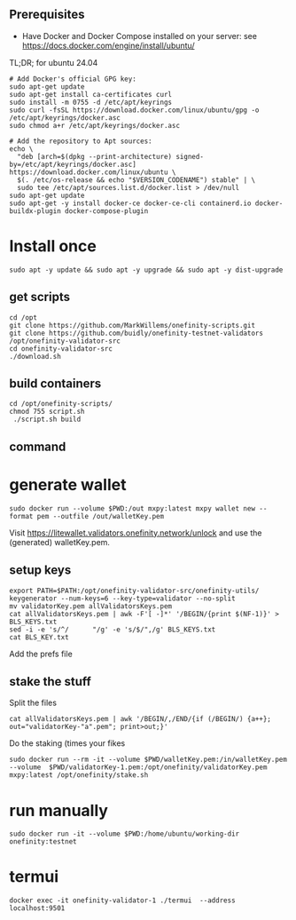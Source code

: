 ## Prerequisites
- Have Docker and Docker Compose installed on your server: see <a href="https://docs.docker.com/engine/install/ubuntu/" target="_blank">https://docs.docker.com/engine/install/ubuntu/</a>

TL;DR; for ubuntu 24.04

```
# Add Docker's official GPG key:
sudo apt-get update
sudo apt-get install ca-certificates curl
sudo install -m 0755 -d /etc/apt/keyrings
sudo curl -fsSL https://download.docker.com/linux/ubuntu/gpg -o /etc/apt/keyrings/docker.asc
sudo chmod a+r /etc/apt/keyrings/docker.asc

# Add the repository to Apt sources:
echo \
  "deb [arch=$(dpkg --print-architecture) signed-by=/etc/apt/keyrings/docker.asc] https://download.docker.com/linux/ubuntu \
  $(. /etc/os-release && echo "$VERSION_CODENAME") stable" | \
  sudo tee /etc/apt/sources.list.d/docker.list > /dev/null
sudo apt-get update
sudo apt-get -y install docker-ce docker-ce-cli containerd.io docker-buildx-plugin docker-compose-plugin
```

# Install once
```
sudo apt -y update && sudo apt -y upgrade && sudo apt -y dist-upgrade
```


## get scripts
```
cd /opt
git clone https://github.com/MarkWillems/onefinity-scripts.git 
git clone https://github.com/buidly/onefinity-testnet-validators /opt/onefinity-validator-src
cd onefinity-validator-src 
./download.sh
```

## build containers
```
cd /opt/onefinity-scripts/
chmod 755 script.sh
 ./script.sh build

```

## command
# generate wallet
```
sudo docker run --volume $PWD:/out mxpy:latest mxpy wallet new --format pem --outfile /out/walletKey.pem
```
Visit https://litewallet.validators.onefinity.network/unlock and use the (generated) walletKey.pem.


## setup keys
```
export PATH=$PATH:/opt/onefinity-validator-src/onefinity-utils/
keygenerator --num-keys=6 --key-type=validator --no-split
mv validatorKey.pem allValidatorsKeys.pem
cat allValidatorsKeys.pem | awk -F'[ -]*' '/BEGIN/{print $(NF-1)}' > BLS_KEYS.txt
sed -i -e 's/^/      "/g' -e 's/$/",/g' BLS_KEYS.txt
cat BLS_KEY.txt
```
Add the prefs file

## stake the stuff
Split the files
```
cat allValidatorsKeys.pem | awk '/BEGIN/,/END/{if (/BEGIN/) {a++}; out="validatorKey-"a".pem"; print>out;}'
```
Do the staking (times your fikes

```
sudo docker run --rm -it --volume $PWD/walletKey.pem:/in/walletKey.pem --volume  $PWD/validatorKey-1.pem:/opt/onefinity/validatorKey.pem mxpy:latest /opt/onefinity/stake.sh
```

# run manually
```
sudo docker run -it --volume $PWD:/home/ubuntu/working-dir onefinity:testnet
```
# termui 
```
docker exec -it onefinity-validator-1 ./termui  --address localhost:9501
```

